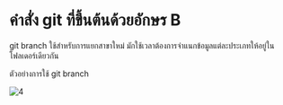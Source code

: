 # คำสั่ง git ที่ขึ้นต้นด้วยอักษร B
git branch ใช้สำหรับการแยกสาขาใหม่ มักใช้เวลาต้องการจำแนกข้อมูลแต่ละประเภทให้อยู่ในโฟลเดอร์เดียวกัน

ตัวอย่างการใช้ git branch

![4](https://github.com/SuphawadiP/Git_A-Z_Mission_65030269/assets/144196049/c5281559-85e8-4bcc-a225-9c930f8b4770)
